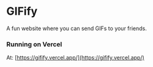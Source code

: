 # GIFify

A fun website where you can send GIFs to your friends.

### Running on Vercel

At: [https://gifify.vercel.app/](https://gifify.vercel.app/)


